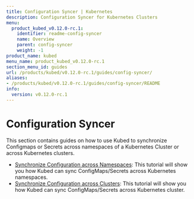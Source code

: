 ```yaml
---
title: Configuration Syncer | Kubernetes
description: Configuration Syncer for Kubernetes Clusters
menu:
  product_kubed_v0.12.0-rc.1:
    identifier: readme-config-syncer
    name: Overview
    parent: config-syncer
    weight: -1
product_name: kubed
menu_name: product_kubed_v0.12.0-rc.1
section_menu_id: guides
url: /products/kubed/v0.12.0-rc.1/guides/config-syncer/
aliases:
- /products/kubed/v0.12.0-rc.1/guides/config-syncer/README
info:
  version: v0.12.0-rc.1
---
```


# Configuration Syncer

This section contains guides on how to use Kubed to synchronize Configmaps or Secrets across namespaces of a Kubernetes Cluster or across Kubernetes clusters.

- [Synchronize Configuration across Namespaces](/products/kubed/v0.12.0-rc.1/guides/config-syncer/intra-cluster): This tutorial will show you how Kubed can sync ConfigMaps/Secrets across Kubernetes namespaces.
- [Synchronize Configuration across Clusters](/products/kubed/v0.12.0-rc.1/guides/config-syncer/inter-cluster): This tutorial will show you how Kubed can sync ConfigMaps/Secrets across Kubernetes cluster.
